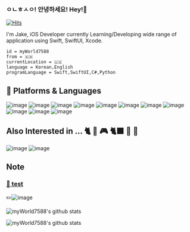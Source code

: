 ### ㅇㄴㅎㅅㅇ! 안녕하세요! Hey!👋

[![Hits](https://hits.seeyoufarm.com/api/count/incr/badge.svg?url=https%3A%2F%2Fgithub.com%2FmyWorld7588&count_bg=%23151010&title_bg=%23555555&icon=&icon_color=%23E7E7E7&title=hits&edge_flat=false)](https://hits.seeyoufarm.com)

I'm Jake, iOS Developer currently Learning/Developing wide range of application using Swift, SwiftUI, Xcode.

    id = myWorld7588
    from = 🇰🇷
    currentLocation = 🇺🇸
    language = Korean,English
    programLanguage = Swift,SwiftUI,C#,Python



## 💪 Platforms & Languages

![image](https://img.shields.io/badge/Swift-000000?style=for-the-badge&logo=swift&logoColor=FA7343) ![image](https://img.shields.io/badge/SwiftUI-000000?style=for-the-badge&logo=swift&logoColor=blue) ![image](https://img.shields.io/badge/JavaScript-000000?style=for-the-badge&logo=javascript&logoColor=F7DF1E) ![image](https://img.shields.io/badge/iOS-000000?style=for-the-badge&logo=ios&logoColor=white) ![image](https://img.shields.io/badge/Xcode-000000?style=for-the-badge&logo=Xcode&logoColor=blue) ![image](https://img.shields.io/badge/mac%20os-000000?style=for-the-badge&logo=apple&logoColor=white) ![image](https://img.shields.io/badge/MySQL-000000?style=for-the-badge&logo=mysql&logoColor=005C84?) ![image](https://img.shields.io/badge/C%23-000000?style=for-the-badge&logo=c-sharp&logoColor=white) ![image](https://img.shields.io/badge/firebase-000000?style=for-the-badge&logo=firebase&logoColor=ffca28) ![image](https://img.shields.io/badge/HTML5-000000?style=for-the-badge&logo=html5&logoColor=E34F26) ![image](	https://img.shields.io/badge/CSS3-000000?style=for-the-badge&logo=css3&logoColor=1572B6)


## Also Interested in ... 🐈 🐾 🎮 🐈‍⬛ 🐾 🐶

![image](https://img.shields.io/badge/Python-000000?style=for-the-badge&logo=python&logoColor=blue) ![image](https://img.shields.io/badge/Unity-000000?style=for-the-badge&logo=unity&logoColor=white) 

## Note

<a href="https://www.google.com"> <h3>:muscle: test  </h3> </a>

✏️![image](https://img.shields.io/badge/Notion-000000?style=for-the-badge&logo=Notion&logoColor=white)

 ![myWorld7588's github stats](https://github-readme-stats.vercel.app/api?username=myWorld7588&&layout=compact&show_icons=true&theme=dark)




![myWorld7588's github stats](http://github-readme-stats.vercel.app/api/top-langs/?username=myWorld7588&layout=compact&langs_count=8&theme=dark)




